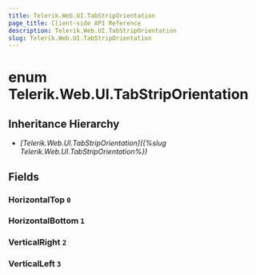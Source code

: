 ```yaml
---
title: Telerik.Web.UI.TabStripOrientation
page_title: Client-side API Reference
description: Telerik.Web.UI.TabStripOrientation
slug: Telerik.Web.UI.TabStripOrientation
---
```


# enum Telerik.Web.UI.TabStripOrientation

## Inheritance Hierarchy

* *[Telerik.Web.UI.TabStripOrientation]({%slug Telerik.Web.UI.TabStripOrientation%})*

## Fields

### HorizontalTop `0`

### HorizontalBottom `1`

### VerticalRight `2`

### VerticalLeft `3`


